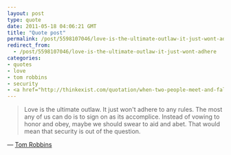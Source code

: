 ```yaml
---
layout: post
type: quote
date: 2011-05-18 04:06:21 GMT
title: "Quote post"
permalink: /post/5598107046/love-is-the-ultimate-outlaw-it-just-wont-adhere
redirect_from: 
  - /post/5598107046/love-is-the-ultimate-outlaw-it-just-wont-adhere
categories:
- quotes
- love
- tom robbins
- security
- <a href="http://thinkexist.com/quotation/when-two-people-meet-and-fall-in-love-there-s-a/357303.html">tom robbins</a>
---
```

<blockquote>Love is the ultimate outlaw. It just won't adhere to any rules. The most any of us can do is to sign on as its accomplice. Instead of vowing to honor and obey, maybe we should swear to aid and abet. That would mean that security is out of the question.</blockquote>

 — <a href="http://thinkexist.com/quotation/when-two-people-meet-and-fall-in-love-there-s-a/357303.html">Tom Robbins</a>